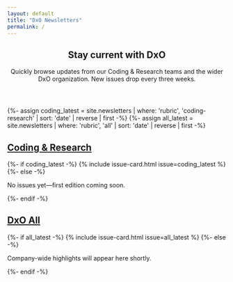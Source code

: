 ```yaml
---
layout: default
title: "DxO Newsletters"
permalink: /
---
```

<section class="home">
  <header class="home__header">
    <h1>Stay current with DxO</h1>
    <p>Quickly browse updates from our Coding & Research teams and the wider DxO organization. New issues drop every three weeks.</p>
  </header>
  <div class="home__sections">
    {%- assign coding_latest = site.newsletters | where: 'rubric', 'coding-research' | sort: 'date' | reverse | first -%}
    {%- assign all_latest = site.newsletters | where: 'rubric', 'all' | sort: 'date' | reverse | first -%}
    <article class="home__section">
      <h2><a href="{{ '/coding-research/' | relative_url }}">Coding & Research</a></h2>
      {%- if coding_latest -%}
        {% include issue-card.html issue=coding_latest %}
      {%- else -%}
        <p>No issues yet—first edition coming soon.</p>
      {%- endif -%}
    </article>
    <article class="home__section">
      <h2><a href="{{ '/all/' | relative_url }}">DxO All</a></h2>
      {%- if all_latest -%}
        {% include issue-card.html issue=all_latest %}
      {%- else -%}
        <p>Company-wide highlights will appear here shortly.</p>
      {%- endif -%}
    </article>
  </div>
</section>
